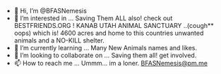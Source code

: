 - 👋 Hi, I’m @BFASNemesis
- 👀 I’m interested in ... Saving Them ALL also! check out BESTFRIENDS.ORG ! KANAB UTAH ANIMAL SANCTUARY ..(cough** oops) which is! 4600 acres and home to this countries unwanted animals and a NO-KILL shelter.
- 🌱 I’m currently learning ... Many New Animals names and likes.
- 💞️ I’m looking to collaborate on ... Saving them all! get involved.
- 📫 How to reach me ... Ummm... im a loner. BFASNemesis@pm.me 

<!---
BFASNemesis/BFASNemesis is a ✨ special ✨ repository because its `README.md` (this file) appears on your GitHub profile.
You can click the Preview link to take a look at your changes.
--->
